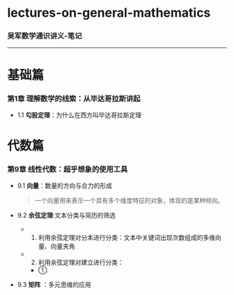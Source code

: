 # lectures-on-general-mathematics
### 吴军数学通识讲义-笔记
---

# 基础篇
### 第1章 理解数学的线索：从毕达哥拉斯讲起  
* 1.1  __勾股定理__：为什么在西方叫毕达哥拉斯定理

# 代数篇
### 第9章 线性代数：超乎想象的使用工具  
* 9.1 __向量__：数量的方向与合力的形成

  > 一个向量用来表示一个具有多个维度特征的对象，体现的是某种倾向。
  > 
* 9.2 __余弦定理__:文本分类与简历的筛选  
  * 1. 利用余弦定理对分本进行分类：文本中关键词出现次数组成的多维向量、向量夹角
  * 2. 利用余弦定理对建立进行分类：  
    * ①.
* 9.3 __矩阵__ ：多元思维的应用


